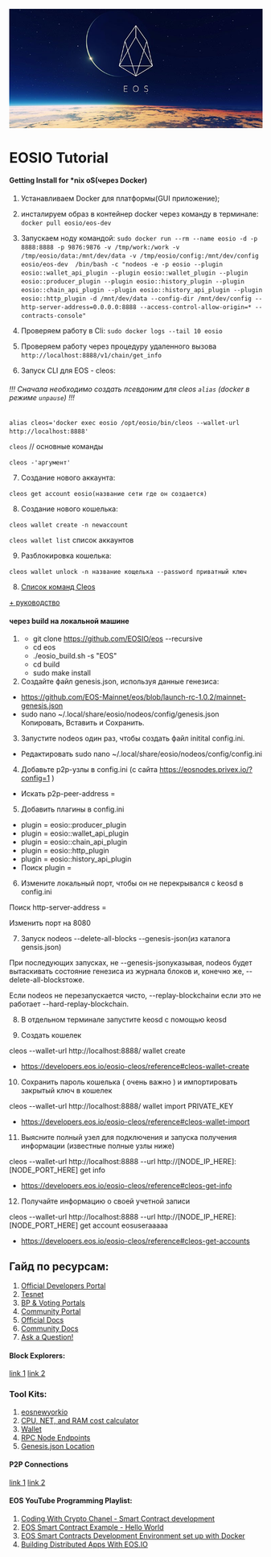 ![Обложка страницы](https://github.com/PillarDevelopment/Eos-tutorials/blob/master/img/26_big.png)
# EOSIO Tutorial

#### Getting Install for *nix oS(через Docker)

1. Устанавливаем Docker для платформы(GUI приложение);

2. инсталируем образ в контейнер docker через команду в терминале: 
`docker pull eosio/eos-dev`

3. Запускаем ноду командой: 
`sudo docker run --rm --name eosio -d -p 8888:8888 -p 9876:9876 -v /tmp/work:/work -v /tmp/eosio/data:/mnt/dev/data -v /tmp/eosio/config:/mnt/dev/config eosio/eos-dev  /bin/bash -c "nodeos -e -p eosio --plugin eosio::wallet_api_plugin --plugin eosio::wallet_plugin --plugin eosio::producer_plugin --plugin eosio::history_plugin --plugin eosio::chain_api_plugin --plugin eosio::history_api_plugin --plugin eosio::http_plugin -d /mnt/dev/data --config-dir /mnt/dev/config --http-server-address=0.0.0.0:8888 --access-control-allow-origin=* --contracts-console"
`
4. Проверяем работу в Cli:
`sudo docker logs --tail 10 eosio`

5. Проверяем работу через процедуру удаленного вызова 
`http://localhost:8888/v1/chain/get_info`

6. Запуск CLI для EOS  - сleos:
###### !!! Сначала необходимо создать псевдоним для cleos `alias` (docker в режиме `unpause`) !!!

`alias cleos='docker exec eosio /opt/eosio/bin/cleos --wallet-url http://localhost:8888'`

`cleos` // основные команды

`cleos -'аргумент'`

7. Cоздание нового аккаунта:

`cleos get account eosio(название сети где он создается)`

8. Создание нового кошелька:

`cleos wallet create -n newaccount`

`cleos wallet list` список аккаунтов

9. Разблокировка кошелька:

`cleos wallet unlock -n название кощелька --password приватный ключ`

8. [Список команд Cleos](https://github.com/EOSIO/eos/wiki/Command%20Reference)

[+ руководство](https://developers.eos.io/eosio-nodeos/docs/learn-about-wallets-keys-and-accounts-with-cleos)
#### через build на локальной машине
1. * git clone https://github.com/EOSIO/eos --recursive
   * cd eos
   * ./eosio_build.sh -s "EOS"
   * cd build
   * sudo make install
2. Создайте файл genesis.json, используя данные генезиса:
* https://github.com/EOS-Mainnet/eos/blob/launch-rc-1.0.2/mainnet-genesis.json
* sudo nano ~/.local/share/eosio/nodeos/config/genesis.json
Копировать, Вставить и Сохранить.
3. Запустите nodeos один раз, чтобы создать файл initital config.ini.
* Редактировать sudo nano ~/.local/share/eosio/nodeos/config/config.ini
4. Добавьте p2p-узлы в config.ini (с сайта https://eosnodes.privex.io/?config=1 )
* Искать p2p-peer-address =
5. Добавить плагины в config.ini
* plugin = eosio::producer_plugin
* plugin = eosio::wallet_api_plugin
* plugin = eosio::chain_api_plugin
* plugin = eosio::http_plugin
* plugin = eosio::history_api_plugin
* Поиск plugin =
6. Измените локальный порт, чтобы он не перекрывался с keosd в config.ini

Поиск http-server-address =

Изменить порт на 8080

7. Запуск nodeos --delete-all-blocks --genesis-json(из каталога gensis.json)

При последующих запусках, не --genesis-jsonуказывая, nodeos будет вытаскивать состояние генезиса из журнала блоков и, конечно же, --delete-all-blocksтоже.

Если nodeos не перезапускается чисто, --replay-blockchainи если это не работает --hard-replay-blockchain.

8. В отдельном терминале запустите keosd с помощью keosd

9. Создать кошелек

cleos --wallet-url http://localhost:8888/ wallet create

* https://developers.eos.io/eosio-cleos/reference#cleos-wallet-create

10. Сохранить пароль кошелька ( очень важно ) и импортировать закрытый ключ в кошелек

cleos --wallet-url http://localhost:8888/ wallet import PRIVATE_KEY

* https://developers.eos.io/eosio-cleos/reference#cleos-wallet-import

11. Выясните полный узел для подключения и запуска получения информации (известные полные узлы ниже)

cleos --wallet-url http://localhost:8888 --url http://[NODE_IP_HERE]:[NODE_PORT_HERE] get info

* https://developers.eos.io/eosio-cleos/reference#cleos-get-info

12. Получайте информацию о своей учетной записи

cleos --wallet-url http://localhost:8888 --url http://[NODE_IP_HERE]:[NODE_PORT_HERE] get account eosuseraaaaa

* https://developers.eos.io/eosio-cleos/reference#cleos-get-accounts

## Гайд по ресурсам:
1. [Official Developers Portal](https://developers.eos.io/)
2. [Tesnet](http://jungle.cryptolions.io/)
3. [BP & Voting Portals](http://eosnetworkmonitor.io/)
4. [Community Portal](https://eosportal.io/)
5. [Official Docs](https://developers.eos.io/eosio-cpp/v1.0.0/docs)
6. [Community Docs](https://www.eosdocs.io/resources/apiendpoints/)
7. [Ask a Question!](https://eosio.stackexchange.com/)

#### Block Explorers:
[link 1](https://eostracker.io/) [link 2](https://eosmonitor.io/?lang=en)

### Tool Kits:
1. [eosnewyorkio](https://www.eosrp.io/)
2. [CPU, NET, and RAM cost calculator](https://toolkit.genereos.io/tools)
3. [Wallet](https://get-scatter.com/)
4. [RPC Node Endpoints](https://eosnodes.privex.io/)
5. [Genesis.json Location](https://github.com/EOS-Mainnet/eos/blob/launch-rc-1.0.2/mainnet-genesis.json)

#### P2P Connections
[link 1](https://eosnodes.privex.io/?config=1)
[link 2](https://www.eosdocs.io/resources/apiendpoints/)

#### EOS YouTube Programming Playlist:
1. [Coding With Crypto Chanel - Smart Contract development](https://www.youtube.com/watch?v=TQoNQDkAecY&list=PLE4o_J32st8GsrBWXPLRY9ZWqf3kInD58)
2. [EOS Smart Contract Example - Hello World](https://www.youtube.com/watch?v=0kawSbMQ1v8&t=2s)
3. [EOS Smart Contracts Development Environment set up with Docker](https://www.youtube.com/watch?v=5-gC5Wr7V1o)
4. [Building Distributed Apps With EOS.IO](https://www.youtube.com/watch?v=E3Tx2DseLGE)